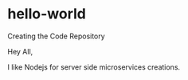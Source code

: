 # hello-world
Creating the Code Repository

Hey All,

I like Nodejs for server side microservices creations.
